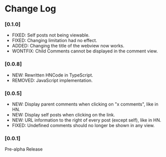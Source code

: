 # Change Log

### [0.1.0]

* FIXED: Self posts not being viewable.
* FIXED: Changing limitation had no effect.
* ADDED: Changing the title of the webview now works.
* WONTFIX: Child Comments cannot be displayed in the comment view.

### [0.0.8]

* NEW: Rewritten HNCode in TypeScript.
* REMOVED: JavaScript implementation.

### [0.0.5]
*   NEW: Display parent comments when clicking on "x comments", like in HN.
*   NEW: Display self posts when clicking on the link.
*   NEW: URL information to the right of every post (except self), like in HN.
*   FIXED: Undefined comments should no longer be shown in any view.

### [0.0.1]

Pre-alpha Release